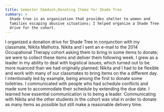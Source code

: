 ```yaml
---
title: Semester 5&mdash;Donating Items for Shade Tree
summary: >
  Shade tree is an organization that provides shelter to women and
  families escaping abusive situations; I helped organize a Shade Tree donation
  drive for the cohort.
---
```

I organized a donation drive for Shade Tree in conjunction with my classmate,
Nikita Malhotra. Nikita and I sent an e-mail to the 2014 Occupational Therapy
cohort asking them to bring in some items to donate; we were to collect these
items and deliver them following week. I grew as a leader in my ability to deal
with logistical issues, which turned out to be more nuanced than we had
originally planned: Nikita and I had to be flexible and work with many of our
classmates to bring items on the a different day. I intentionally led by
example, being among the first to donate some toiletries. I communicated with
people who had schedule conflicts and made sure to accommodate their schedule by
extending the due date. I learned how essential communication is to being a
leader. Communicating with Nikita and the other students in the cohort was vital
in order to donate as many items as possible but still make a reasonable
delivery time.

